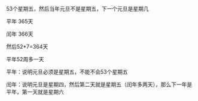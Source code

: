 53个星期五，然后当年元旦不是星期五，下一个元旦是星期几

平年 365天

闰年 366天

然后52*7=364天

平年52周多一天

平年：说明元旦必须是星期五，不能不会53个星期五

闰年：说明元旦是星期四，然后第二天就是星期五（闰年多两天），那么下一年是平年，第一天就是星期六

